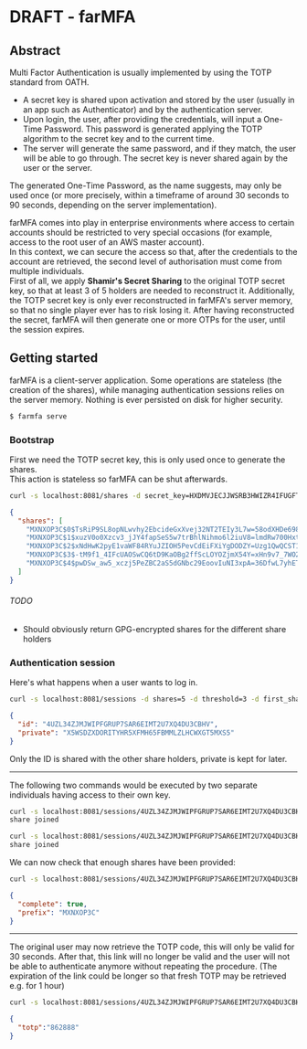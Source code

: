 # DRAFT - farMFA

## Abstract

Multi Factor Authentication is usually implemented by using the TOTP standard from OATH.

* A secret key is shared upon activation and stored by the user (usually in an app such as Authenticator) and by the authentication server.  
* Upon login, the user, after providing the credentials, will input a One-Time Password.
  This password is generated applying the TOTP algorithm to the secret key and to the current time.
* The server will generate the same password, and if they match, the user will be able to go through.
  The secret key is never shared again by the user or the server.
  
The generated One-Time Password, as the name suggests, may only be used once
(or more precisely, within a timeframe of around 30 seconds to 90 seconds, depending on the server implementation).

farMFA comes into play in enterprise environments where access to certain accounts should be restricted to very special occasions
(for example, access to the root user of an AWS master account).  
In this context, we can secure the access so that, after the credentials to the account are retrieved,
the second level of authorisation must come from multiple individuals.  
First of all, we apply __Shamir's Secret Sharing__ to the original TOTP secret key, so that at least 3 of 5 holders are needed to reconstruct it.
Additionally, the TOTP secret key is only ever reconstructed in farMFA's server memory, so that no single player ever has to risk losing it.
After having reconstructed the secret, farMFA will then generate one or more OTPs for the user, until the session expires.

## Getting started

farMFA is a client-server application.
Some operations are stateless (the creation of the shares), while managing authentication sessions relies on the server memory.
Nothing is ever persisted on disk for higher security.

```sh
$ farmfa serve
```

### Bootstrap

First we need the TOTP secret key, this is only used once to generate the shares.  
This action is stateless so farMFA can be shut afterwards.

```sh
curl -s localhost:8081/shares -d secret_key=HXDMVJECJJWSRB3HWIZR4IFUGFTMXBOZ -d shares=5 -d threshold=3 | jq
```
```json
{
  "shares": [
    "MXNXOP3C$0$TsRiP9SL8opNLwvhy2EbcideGxXvej32NT2TEIy3L7w=58odXHDe6982kApdDvJoDcTb11TdNEa45ZS8ZLQNEvs=",
    "MXNXOP3C$1$xuzV0o0Xzcv3_jJY4fapSeS5w7trBhlNihmo6l2iuV8=lmdRw700HxtHD4teQq9IqvDHGjAvHaAYdOsSe0U60Fo=",
    "MXNXOP3C$2$xNdHwK2pyE1vaWF84RYuJZIOH5PevCdEiFXiYgDODZY=Uzg1QwQCST1nYUcRiVeSAQ_SyrfZsR17WSDEM09khN8=",
    "MXNXOP3C$3$-tM9f1_4IFcUAOSwCQ6tD9KaOBg2ffScLOYOZjmX54Y=xHn9v7_7WO2viNw92gAAxURU3miHES945brpK-ge9iQ=",
    "MXNXOP3C$4$pwDSw_aw5_xczj5PeZBC2aS5dGNbc29EoovIuNI3xpA=36DfwL7yhETAv5fDVKhtGIpdI5qaWBhcCc1PZyZVPj8="
  ]
}
```

###### TODO
- Should obviously return GPG-encrypted shares for the different share holders

### Authentication session

Here's what happens when a user wants to log in.

```sh
curl -s localhost:8081/sessions -d shares=5 -d threshold=3 -d first_share='MXNXOP3C$0$TsRiP9SL8opNLwvhy2EbcideGxXvej32NT2TEIy3L7w=58odXHDe6982kApdDvJoDcTb11TdNEa45ZS8ZLQNEvs='
```
```json
{
  "id": "4UZL34ZJMJWIPFGRUP7SAR6EIMT2U7XQ4DU3CBHV",
  "private": "X5WSDZXDORITYHR5XFMH65FBMMLZLHCWXGT5MXS5"
}
```

Only the ID is shared with the other share holders, private is kept for later.

---

The following two commands would be executed by two separate individuals having access to their own key.  

```sh
curl -s localhost:8081/sessions/4UZL34ZJMJWIPFGRUP7SAR6EIMT2U7XQ4DU3CBHV/shares -d share='MXNXOP3C$1$xuzV0o0Xzcv3_jJY4fapSeS5w7trBhlNihmo6l2iuV8=lmdRw700HxtHD4teQq9IqvDHGjAvHaAYdOsSe0U60Fo='
share joined
```

```sh
curl -s localhost:8081/sessions/4UZL34ZJMJWIPFGRUP7SAR6EIMT2U7XQ4DU3CBHV/shares -d share='MXNXOP3C$2$xNdHwK2pyE1vaWF84RYuJZIOH5PevCdEiFXiYgDODZY=Uzg1QwQCST1nYUcRiVeSAQ_SyrfZsR17WSDEM09khN8='
share joined
```

We can now check that enough shares have been provided:

```sh
curl -s localhost:8081/sessions/4UZL34ZJMJWIPFGRUP7SAR6EIMT2U7XQ4DU3CBHV | jq
```
```json
{
  "complete": true,
  "prefix": "MXNXOP3C"
}
```

---

The original user may now retrieve the TOTP code, this will only be valid for 30 seconds.
After that, this link will no longer be valid and the user will not be able to authenticate anymore without repeating the procedure.
(The expiration of the link could be longer so that fresh TOTP may be retrieved e.g. for 1 hour)

```sh
curl -s localhost:8081/sessions/4UZL34ZJMJWIPFGRUP7SAR6EIMT2U7XQ4DU3CBHV/totp -d private='X5WSDZXDORITYHR5XFMH65FBMMLZLHCWXGT5MXS5'
```
```json
{
  "totp":"862888"
}
```